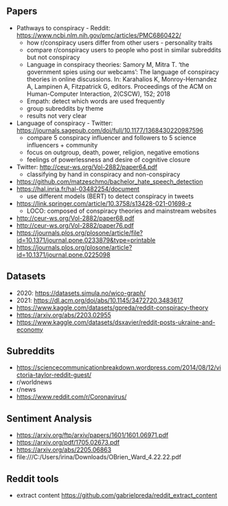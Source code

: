 ## Papers ##

* Pathways to conspiracy - Reddit: https://www.ncbi.nlm.nih.gov/pmc/articles/PMC6860422/
  * how r/conspiracy users differ from other users - personality traits
  * compare r/conspiracy users to people who post in similar subreddits but not conspiracy
  * Language in conspiracy theories: Samory M, Mitra T. ‘the government spies using our webcams’: The language of conspiracy theories in online discussions. In: Karahalios K, Monroy-Hernandez A, Lampinen A, Fitzpatrick G, editors. Proceedings of the ACM on Human-Computer Interaction, 2(CSCW), 152; 2018
  * Empath: detect which words are used frequently
  * group subreddits by theme
  * results not very clear
* Language of conspiracy - Twitter: https://journals.sagepub.com/doi/full/10.1177/1368430220987596
  * compare 5 conspiracy influencer and followers to 5 science influencers + community
  * focus on outgroup, death, power, religion, negative emotions
  * feelings of powerlessness and desire of cognitive closure
* Twitter: http://ceur-ws.org/Vol-2882/paper64.pdf
  * classifying by hand in conspiracy and non-conspiracy 
* https://github.com/matzeschmo/bachelor_hate_speech_detection
* https://hal.inria.fr/hal-03482254/document
  * use different models (BERT) to detect conspiracy in tweets 
* https://link.springer.com/article/10.3758/s13428-021-01698-z
  * LOCO: composed of conspiracy theories and mainstream websites
* http://ceur-ws.org/Vol-2882/paper68.pdf
* http://ceur-ws.org/Vol-2882/paper76.pdf
* https://journals.plos.org/plosone/article/file?id=10.1371/journal.pone.0233879&type=printable
* https://journals.plos.org/plosone/article?id=10.1371/journal.pone.0225098
## Datasets ##
* 2020: https://datasets.simula.no/wico-graph/
* 2021: https://dl.acm.org/doi/abs/10.1145/3472720.3483617
* https://www.kaggle.com/datasets/gpreda/reddit-conspiracy-theory
* https://arxiv.org/abs/2203.02955
* https://www.kaggle.com/datasets/dsxavier/reddit-posts-ukraine-and-economy

## Subreddits ##
* https://sciencecommunicationbreakdown.wordpress.com/2014/08/12/victoria-taylor-reddit-guest/
* r/worldnews
* r/news
* https://www.reddit.com/r/Coronavirus/

## Sentiment Analysis ##
* https://arxiv.org/ftp/arxiv/papers/1601/1601.06971.pdf
* https://arxiv.org/pdf/1705.02673.pdf
* https://arxiv.org/abs/2205.06863
* file:///C:/Users/irina/Downloads/OBrien_Ward_4.22.22.pdf
## Reddit tools
* extract content https://github.com/gabrielpreda/reddit_extract_content


